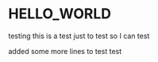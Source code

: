 # HELLO_WORLD
testing
this is a test
just to test
so I can test

added some more lines to test
test
